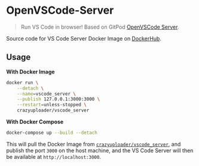 # OpenVSCode-Server

> Run VS Code in browser! Based on GitPod [OpenVSCode Server](https://github.com/gitpod-io/openvscode-server).

Source code for VS Code Server Docker Image on [DockerHub](https://hub.docker.com/repository/docker/crazyuploader/vscode_server).

## Usage

**With Docker Image**

```bash
docker run \
    --detach \
    --name=vscode_server \
    --publish 127.0.0.1:3000:3000 \
    --restart=unless-stopped \
    crazyuploader/vscode_server
```

**With Docker Compose**

```bash
docker-compose up --build --detach
```

This will pull the Docker Image from [`crazyuploader/vscode_server`](https://hub.docker.com/repository/docker/crazyuploader/vscode_server), and publish the port `3000` on the host machine, and the VS Code Server will then be available at `http://localhost:3000`.
